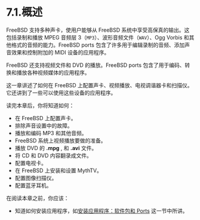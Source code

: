 # 7.1.概述

FreeBSD 支持多种声卡，使用户能够从 FreeBSD 系统中享受高保真的输出。这包括录制和播放 MPEG 音频层 3（`MP3`）、波形音频文件（`WAV`）、Ogg Vorbis 和其他格式的音频的能力。FreeBSD ports 包含了许多用于编辑录制的音频、添加声音效果和控制附加的 MIDI 设备的应用程序。

FreeBSD 还支持视频文件和 DVD 的播放。FreeBSD ports 包含了用于编码、转换和播放各种视频媒体的应用程序。

这一章讲述了如何在 FreeBSD 上配置声卡、视频播放、电视调谐器卡和扫描仪。它还讲到了一些可以使用这些设备的应用程序。

读完本章后，你将知道如何：

- 在 FreeBSD 上配置声卡。
- 排除声音设置中的故障。
- 播放和编码 MP3 和其他音频。
- FreeBSD 系统上视频播放要做的准备。
- 播放 DVD 的 **.mpg** , 和 **.avi** 文件。
- 将 CD 和 DVD 内容翻录成文件。
- 配置电视卡。
- 在 FreeBSD 上安装和设置 MythTV。
- 配置图像扫描仪。
- 配置蓝牙耳机。

在阅读本章之前，你应该：

* 知道如何安装应用程序，如[安装应用程序：软件包和 Ports](https://docs.freebsd.org/en/books/handbook/ports/index.html#ports) 这一节中所讲。

